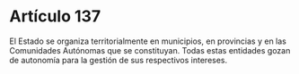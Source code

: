 # Artículo 137

El Estado se organiza territorialmente en municipios, en provincias y en las Comunidades Autónomas que se constituyan. Todas estas entidades gozan de autonomía para la gestión de sus respectivos intereses.
